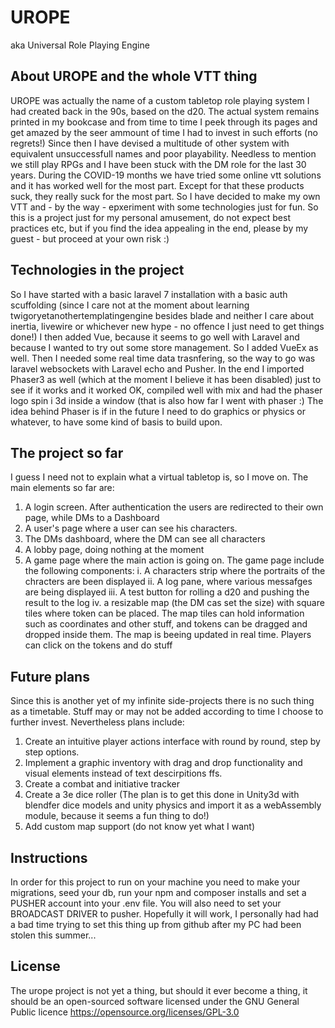 # UROPE
aka Universal Role Playing Engine

## About UROPE and the whole VTT thing
UROPE was actually the name of a custom tabletop role playing system I had created back in the 90s, based on the d20. The actual system remains printed in my bookcase and from time to time I peek through its pages and get amazed by the seer ammount of time I had to invest in such efforts (no regrets!) Since then I have devised a multitude of other system with equivalent unsuccessfull names and poor playability. Needless to mention we still play RPGs and I have been stuck with the DM role for the last 30 years.
During the COVID-19 months we have tried some online vtt solutions and it has worked well for the most part. Except for that these products suck, they really suck for the most part. So I have decided to make my own VTT and - by the way - epxeriment with some technologies just for fun. So this is a project just for my personal amusement, do not expect best practices etc, but if you find the idea appealing in the end, please by my guest - but proceed at your own risk :)

## Technologies in the project
So I have started with a basic laravel 7 installation with a basic auth scuffolding (since I care not at the moment about learning twigoryetanothertemplatingengine besides blade and neither I care about inertia, livewire or whichever new hype - no offence I just need to get things done!)
I then added Vue, because it seems to go well with Laravel and because I wanted to try out some store management. So I added VueEx as well.
Then I needed some real time data trasnfering, so the way to go was laravel websockets with Laravel echo and Pusher.
In the end I imported Phaser3 as well (which at the moment I believe it has been disabled) just to see if it works and it worked OK, compiled well with mix and had the phaser logo spin i 3d inside a window (that is also how far I went with phaser :) The idea behind Phaser is if in the future I need to do graphics or physics or whatever, to have some kind of basis to build upon.

## The project so far
I guess I need not to explain what a virtual tabletop is, so I move on.
The main elements so far are:
1. A login screen. After authentication the users are redirected to their own page, while DMs to a Dashboard
2. A user's page where a user can see his characters.
3. The DMs dashboard, where the DM can see all characters
4. A lobby page, doing nothing at the moment
5. A game page where the main action is going on. The game page include the following components:
    i. A characters strip where the portraits of the chracters are been displayed
    ii. A log pane, where various messafges are being displayed
    iii. A test button for rolling a d20 and pushing the result to the log
    iv. a resizable map (the DM cas set the size) with square tiles where token can be placed. The map tiles can hold information such as coordinates and other stuff, and tokens can be dragged and dropped inside them. The map is beeing updated in real time. Players can click on the tokens and do stuff


## Future plans
Since this is another yet of my infinite side-projects there is no such thing as a timetable. Stuff may or may not be added according to time I choose to further invest. Nevertheless plans include:
1. Create an intuitive player actions interface with round by round, step by step options.
2. Implement a graphic inventory with drag and drop functionality and visual elements instead of text descirpitions ffs.
3. Create a combat and initiative tracker
4. Create a 3e dice roller (The plan is to get this done in Unity3d with blendfer dice models and unity physics and import it as a webAssembly module, because it seems a fun thing to do!)
5. Add custom map support (do not know yet what I want)


## Instructions
In order for this project to run on your machine you need to make your migrations, seed your db, run your npm and composer installs and set a PUSHER account into your .env file. You will also need to set your BROADCAST DRIVER to pusher. Hopefully it will work, I personally had had a bad time trying to set this thing up from github after my PC had been stolen this summer...


## License

The urope project is not yet a thing, but should it ever become a thing, it should be an open-sourced software licensed under the GNU General Public licence https://opensource.org/licenses/GPL-3.0
